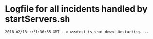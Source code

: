 # Logfile for all incidents handled by startServers.sh

`2018-02/13:::21:36:35 GMT --> wwwtest is shut down! Restarting....`
